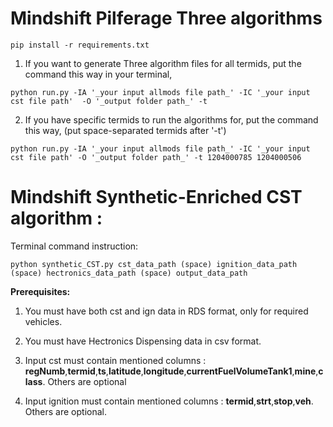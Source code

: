 # Mindshift Pilferage Three algorithms


```
pip install -r requirements.txt
```

1. If you want to generate Three algorithm files for all termids, put the command this way in your terminal, 

```
python run.py -IA '_your input allmods file path_' -IC '_your input cst file path'  -O '_output folder path_' -t 
```

2. If you have specific termids to run the algorithms for, put the command this way, (put space-separated termids after '-t')

```
python run.py -IA '_your input allmods file path_' -IC '_your input cst file path' -O '_output folder path_' -t 1204000785 1204000506
```

# Mindshift Synthetic-Enriched CST algorithm :

Terminal command instruction:
```
python synthetic_CST.py cst_data_path (space) ignition_data_path (space) hectronics_data_path (space) output_data_path
```
**Prerequisites:** 

1. You must have both cst and ign data in RDS format, only for required vehicles.

2. You must have Hectronics Dispensing data in csv format.
       
3. Input cst must contain mentioned columns : **regNumb**,**termid**,**ts**,**latitude**,**longitude**,**currentFuelVolumeTank1**,**mine**,**class**. Others are optional

4. Input ignition must contain mentioned columns : **termid**,**strt**,**stop**,**veh**. Others are optional.
